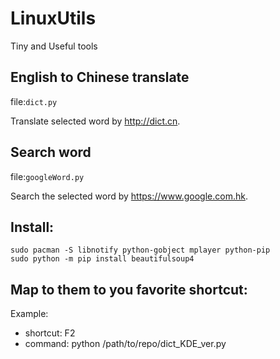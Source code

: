 # LinuxUtils
Tiny and Useful tools

## English to Chinese translate
file:`dict.py`

Translate selected word by http://dict.cn.

## Search word
file:`googleWord.py`

Search the selected word by https://www.google.com.hk.

## Install:

~~~~{bash}
sudo pacman -S libnotify python-gobject mplayer python-pip
sudo python -m pip install beautifulsoup4
~~~~

## Map to them to you favorite shortcut:
Example:
* shortcut:	F2
* command:	python /path/to/repo/dict_KDE_ver.py


